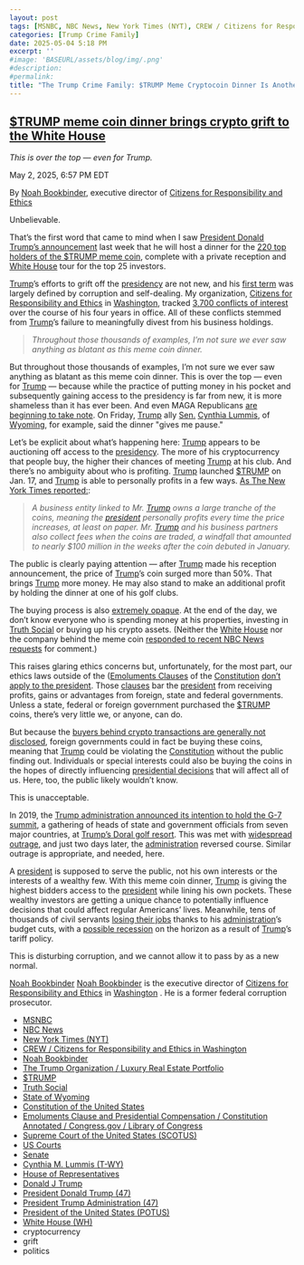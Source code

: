 ```yaml
---
layout: post
tags: [MSNBC, NBC News, New York Times (NYT), CREW / Citizens for Responsibility and Ethics in Washington, Noah Bookbinder, The Trump Organization / Luxury Real Estate Portfolio, $TRUMP, Truth Social, State of Wyoming, Constitution of the United States, Emoluments Clause and Presidential Compensation / Constitution Annotated / Congress.gov / Library of Congress, Supreme Court of the United States (SCOTUS), US Courts, Senate, Cynthia M. Lummis (T-WY), House of Representatives, Donald J Trump, President Donald Trump (47), President Trump Administration (47), President of the United States (POTUS), White House (WH), cryptocurrency, grift, politics]
categories: [Trump Crime Family]
date: 2025-05-04 5:18 PM
excerpt: ''
#image: 'BASEURL/assets/blog/img/.png'
#description:
#permalink:
title: "The Trump Crime Family: $TRUMP Meme Cryptocoin Dinner Is Another Grift"
---
```


## [$TRUMP meme coin dinner brings crypto grift to the White House](https://www.msnbc.com/opinion/msnbc-opinion/trump-meme-coin-dinner-crypto-white-house-rcna204504)

*This is over the top — even for Trump.*

May 2, 2025, 6:57 PM EDT

By [Noah Bookbinder](https://www.linkedin.com/in/noah-b-6241161/), executive director of [Citizens for Responsibility and Ethics](https://www.citizensforethics.org/)

Unbelievable.

That’s the first word that came to mind when I saw [President Donald Trump’s announcement](https://www.msnbc.com/rachel-maddow-show/maddowblog/trumps-controversial-meme-coin-contest-proves-predictably-profitable-p-rcna203293) last week that he will host a dinner for the [220 top holders of the $TRUMP meme coin](https://www.msnbc.com/11th-hour/watch/-pay-to-play-trump-meme-coin-surges-50-after-president-offers-private-dinner-to-top-investors-238314565712), complete with a private reception and [White House](https://www.whitehouse.gov/) tour for the top 25 investors.

[Trump](https://www.donaldjtrump.com/)’s efforts to grift off the [presidency](https://www.whitehouse.gov/) are not new, and his [first term](https://trumpwhitehouse.archives.gov,/) was largely defined by corruption and self-dealing. My organization, [Citizens for Responsibility and Ethics](https://www.citizensforethics.org/) in [Washington](https://dc.gov/), tracked [3,700 conflicts of interest](https://www.citizensforethics.org/news/press-releases/3700-conflicts-trump-legacy/) over the course of his four years in office. All of these conflicts stemmed from [Trump](https://www.donaldjtrump.com/)’s failure to meaningfully divest from his business holdings.

> *Throughout those thousands of examples, I’m not sure we ever saw anything as blatant as this meme coin dinner.*

But throughout those thousands of examples, I’m not sure we ever saw anything as blatant as this meme coin dinner. This is over the top — even for [Trump](https://www.donaldjtrump.com/) — because while the practice of putting money in his pocket and subsequently gaining access to the presidency is far from new, it is more shameless than it has ever been. And even MAGA Republicans [are beginning to take note](https://www.nbcnews.com/politics/congress/senate-republicans-raise-red-flags-trumps-private-dinner-meme-coin-hol-rcna204293). On Friday, [Trump](https://www.donaldjtrump.com/) ally [Sen.](,https://www.senate.gov/) [Cynthia Lummis](https://www.lummis.senate.gov/), of [Wyoming](https://www.wyo.gov/home), for example, said the dinner "gives me pause."

Let’s be explicit about what’s happening here: [Trump](https://www.donaldjtrump.com/) appears to be auctioning off access to the [presidency](https://www.whitehouse.gov/). The more of his cryptocurrency that people buy, the higher their chances of meeting [Trump](https://www.donaldjtrump.com/) at his club. And there’s no ambiguity about who is profiting. [Trump](https://www.donaldjtrump.com/) launched [$TRUMP](https://gettrumpmemes.com/) on Jan. 17, and [Trump](https://www.donaldjtrump.com/) is able to personally profits in a few ways. [As The New York Times reported:](https://www.nytimes.com/2025/04/23/technology/trump-private-dinner-crypto-memecoin.html):

> *A business entity linked to Mr. [Trump](https://www.donaldjtrump.com/) owns a large tranche of the coins, meaning the [president](https://www.whitehouse.gov/) personally profits every time the price increases, at least on paper. Mr. [Trump](https://www.donaldjtrump.com/) and his business partners also collect fees when the coins are traded, a windfall that amounted to nearly $100 million in the weeks after the coin debuted in January.*

The public is clearly paying attention — after [Trump](https://www.donaldjtrump.com/) made his reception announcement, the price of [Trump](https://www.donaldjtrump.com/)’s coin surged more than 50%. That brings [Trump](https://www.donaldjtrump.com/) more money. He may also stand to make an additional profit by holding the dinner at one of his golf clubs.

The buying process is also [extremely opaque](https://www.citizensforethics.org/reports-investigations/crew-investigations/crew-is-tracking-trumps-unprecedented-corruption-again/). At the end of the day, we don’t know everyone who is spending money at his properties, investing in [Truth Social](https://truthsocial.com/) or buying up his crypto assets. (Neither the [White House](https://www.whitehouse.gov/) nor the company behind the meme coin [responded to recent NBC News requests](https://www.nbcnews.com/tech/crypto/trumps-memecoin-dinner-contest-earns-insiders-900000-two-days-rcna203071) for comment.)

This raises glaring ethics concerns but, unfortunately, for the most part, our ethics laws outside of the ([Emoluments Clauses](https://constitution.congress.gov/browse/essay/artII-S1-C7-1/ALDE_00000233/) of the [Constitution](https://constitution.congress.gov/) [don’t apply to the president](https://www.pbs.org/newshour/show/critics-accuse-trump-and-others-of-profiting-from-their-positions). Those [clauses](https://www.citizensforethics.org/reports-investigations/crew-reports/the-intensifying-threat-of-donald-trumps-emoluments/) bar the [president](https://www.whitehouse.gov/) from receiving profits, gains or advantages from foreign, state and federal governments. Unless a state, federal or foreign government purchased the [$TRUMP](https://gettrumpmemes.com/) coins, there’s very little we, or anyone, can do.

But because the [buyers behind crypto transactions are generally not disclosed](https://www.citizensforethics.org/reports-investigations/crew-reports/the-intensifying-threat-of-donald-trumps-emoluments/), foreign governments could in fact be buying these coins, meaning that [Trump](https://www.donaldjtrump.com/) could be violating the [Constitution](https://constitution.congress.gov/) without the public finding out. Individuals or special interests could also be buying the coins in the hopes of directly influencing [presidential decisions](https://www.whitehouse.gov/administration/donald-j-trump_) that will affect all of us. Here, too, the public likely wouldn’t know.

This is unacceptable.

In 2019, the [Trump administration announced its intention to hold the G-7 summit](https://www.nbcnews.com/politics/congress/house-panel-announces-probe-trump-s-plan-host-g-7-n1047536), a gathering of heads of state and government officials from seven major countries, at [Trump’s Doral golf resort](https://www.maralagoclub.com/). This was met with [widespread outrage](https://www.politico.com/news/2019/10/19/trump-says-his-doral-resort-will-no-longer-host-g7-summit-000292), and just two days later, the [administration](https://www.whitehouse.gov/administration/) reversed course. Similar outrage is appropriate, and needed, here. 

A [president](https://www.whitehouse.gov/) is supposed to serve the public, not his own interests or the interests of a wealthy few. With this meme coin dinner, [Trump](https://www.donaldjtrump.com/) is giving the highest bidders access to the [president](https://www.whitehouse.gov/) while lining his own pockets. These wealthy investors are getting a unique chance to potentially influence decisions that could affect regular Americans’ lives. Meanwhile, tens of thousands of civil servants [losing their jobs](https://www.nytimes.com/interactive/2025/03/28/us/politics/trump-doge-federal-job-cuts.html) thanks to his [administration](https://www.whitehouse.gov/administration/)’s budget cuts, with a [possible recession](https://www.businessinsider.com/economists-strategists-weigh-in-recession-odds-2025-4) on the horizon as a result of [Trump](https://www.donaldjtrump.com/)’s tariff policy.

This is disturbing corruption, and we cannot allow it to pass by as a new normal.

[Noah Bookbinder](https://www.linkedin.com/in/noah-b-6241161/)
[Noah Bookbinder](https://www.linkedin.com/in/noah-b-6241161/) is the executive director of [Citizens for Responsibility and Ethics](https://www.citizensforethics.org/) in [Washington](https://dc.gov/) . He is a former federal corruption prosecutor.

- [MSNBC](https://www.msnbc.com/)
- [NBC News](https://www.nbcnews.com/)
- [New York Times (NYT)](https://www.nytimes.com/)
- [CREW / Citizens for Responsibility and Ethics in Washington](https://www.citizensforethics.org/)
- [Noah Bookbinder](https://www.linkedin.com/in/noah-b-6241161/)
- [The Trump Organization / Luxury Real Estate Portfolio](https://www.trump.com/)
- [$TRUMP](https://gettrumpmemes.com/)
- [Truth Social](https://truthsocial.com/)
- [State of Wyoming](https://www.wyo.gov/home)
- [Constitution of the United States](https://constitution.congress.gov/)
- [Emoluments Clause and Presidential Compensation / Constitution Annotated / Congress.gov / Library of Congress](https://constitution.congress.gov/browse/essay/artII-S1-C7-1/ALDE_00000233/)
- [Supreme Court of the United States (SCOTUS)](https://www.supremecourt.gov/)
- [US Courts](https://www.uscourts.gov/)
- [Senate](https://www.senate.gov/)
- [Cynthia M. Lummis (T-WY)](https://www.lummis.senate.gov/)
- [House of Representatives](https://www.house.gov/)
- [Donald J Trump](https://www.donaldjtrump.com/)
- [President Donald Trump (47)](https://www.whitehouse.gov/administration/donald-j-trump/)
- [President Trump Administration (47)](https://www.whitehouse.gov/administration/)
- [President of the United States (POTUS)](https://www.whitehouse.gov/)
- [White House (WH)](https://www.whitehouse.gov/)
- cryptocurrency 
- grift
- politics 


